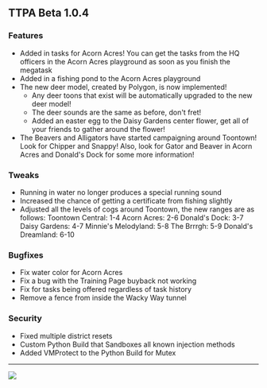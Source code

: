 ## TTPA Beta 1.0.4

### Features

  - Added in tasks for Acorn Acres! You can get the tasks from the HQ officers 
    in the Acorn Acres playground as soon as you finish the megatask
  - Added in a fishing pond to the Acorn Acres playground
  - The new deer model, created by Polygon, is now implemented!
    - Any deer toons that exist will be automatically upgraded to the new deer 
      model!
    - The deer sounds are the same as before, don't fret!
    - Added an easter egg to the Daisy Gardens center flower, get all of your 
      friends to gather around the flower!
  - The Beavers and Alligators have started campaigning around Toontown! Look for Chipper and   Snappy! Also, look for Gator and Beaver in Acorn Acres and Donald's Dock for some more information!

### Tweaks

  - Running in water no longer produces a special running sound
  - Increased the chance of getting a certificate from fishing slightly
  - Adjusted all the levels of cogs around Toontown, the new ranges are as 
    follows:
    Toontown Central: 1-4
    Acorn Acres: 2-6
    Donald's Dock: 3-7
    Daisy Gardens: 4-7
    Minnie's Melodyland: 5-8
    The Brrrgh: 5-9
    Donald's Dreamland: 6-10

### Bugfixes

  - Fix water color for Acorn Acres
  - Fix a bug with the Training Page buyback not working
  - Fix for tasks being offered regardless of task history
  - Remove a fence from inside the Wacky Way tunnel

### Security

 - Fixed multiple district resets
 - Custom Python Build that Sandboxes all known injection methods
 - Added VMProtect to the Python Build for Mutex
 
 ----
 
 ![](https://i.imgur.com/7An8DKA.png)
